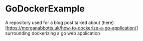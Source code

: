 # GoDockerExample
A repository used for a blog post talked about (here)[https://morganabbotts.uk/how-to-dockerize-a-go-application/] surrounding dockerizing a go web application
